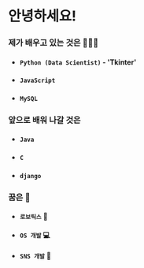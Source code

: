 # 안녕하세요!

### 제가 배우고 있는 것은 🧑🏻‍💻
- #### `Python (Data Scientist)`  - 'Tkinter'
- #### `JavaScript`
- #### `MySQL`


### 앞으로 배워 나갈 것은
- #### `Java`
- #### `C`
- #### `django`


### 꿈은 🤔
- #### `로보틱스` 🤖
- #### `OS 개발` 💻
- #### `SNS 개발` 📱

